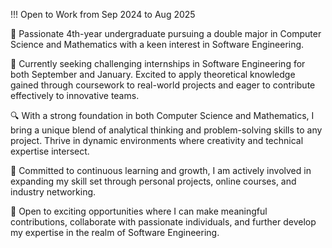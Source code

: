 !!! Open to Work from Sep 2024 to Aug 2025

🚀 Passionate 4th-year undergraduate pursuing a double major in Computer Science and Mathematics with a keen interest in Software Engineering.

💼 Currently seeking challenging internships in Software Engineering for both September and January. Excited to apply theoretical knowledge gained through coursework to real-world projects and eager to contribute effectively to innovative teams.

🔍 With a strong foundation in both Computer Science and Mathematics, I bring a unique blend of analytical thinking and problem-solving skills to any project. Thrive in dynamic environments where creativity and technical expertise intersect.

🌟 Committed to continuous learning and growth, I am actively involved in expanding my skill set through personal projects, online courses, and industry networking.

🤝 Open to exciting opportunities where I can make meaningful contributions, collaborate with passionate individuals, and further develop my expertise in the realm of Software Engineering.

<!--
**OHNOalan/OHNOalan** is a ✨ _special_ ✨ repository because its `README.md` (this file) appears on your GitHub profile.

Here are some ideas to get you started:

- 🔭 I’m currently working on ...
- 🌱 I’m currently learning ...
- 👯 I’m looking to collaborate on ...
- 🤔 I’m looking for help with ...
- 💬 Ask me about ...
- 📫 How to reach me: ...
- 😄 Pronouns: ...
- ⚡ Fun fact: ...
-->

